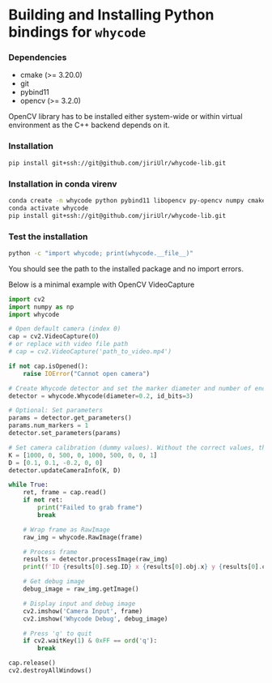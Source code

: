 # Building and Installing Python bindings for `whycode`

### Dependencies

- cmake (>= 3.20.0)
- git
- pybind11
- opencv (>= 3.2.0)

OpenCV library has to be installed either system-wide or within virtual environment as the C++ backend depends on it.

### Installation

```bash
pip install git+ssh://git@github.com/jiriUlr/whycode-lib.git
```

### Installation in conda virenv

```bash
conda create -n whycode python pybind11 libopencv py-opencv numpy cmake compilers pkg-config make
conda activate whycode
pip install git+ssh://git@github.com/jiriUlr/whycode-lib.git
```

### Test the installation

```bash
python -c "import whycode; print(whycode.__file__)"
```

You should see the path to the installed package and no import errors.

Below is a minimal example with OpenCV VideoCapture

```python
import cv2
import numpy as np
import whycode

# Open default camera (index 0)
cap = cv2.VideoCapture(0)
# or replace with video file path
# cap = cv2.VideoCapture('path_to_video.mp4')

if not cap.isOpened():
    raise IOError("Cannot open camera")

# Create Whycode detector and set the marker diameter and number of encoded bits
detector = whycode.Whycode(diameter=0.2, id_bits=3)

# Optional: Set parameters
params = detector.get_parameters()
params.num_markers = 1
detector.set_parameters(params)

# Set camera calibration (dummy values). Without the correct values, the 6DOF pose estimate is incorrect.
K = [1000, 0, 500, 0, 1000, 500, 0, 0, 1]
D = [0.1, 0.1, -0.2, 0, 0]
detector.updateCameraInfo(K, D)

while True:
    ret, frame = cap.read()
    if not ret:
        print("Failed to grab frame")
        break

    # Wrap frame as RawImage
    raw_img = whycode.RawImage(frame)

    # Process frame
    results = detector.processImage(raw_img)
    print(f'ID {results[0].seg.ID} x {results[0].obj.x} y {results[0].obj.y} z {results[0].obj.z}')

    # Get debug image
    debug_image = raw_img.getImage()

    # Display input and debug image
    cv2.imshow('Camera Input', frame)
    cv2.imshow('Whycode Debug', debug_image)

    # Press 'q' to quit
    if cv2.waitKey(1) & 0xFF == ord('q'):
        break

cap.release()
cv2.destroyAllWindows()

```